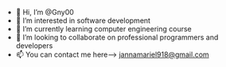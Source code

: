 - 👋 Hi, I’m @Gny00
- 👀 I’m interested in software development
- 🌱 I’m currently learning computer engineering course
- 💞️ I’m looking to collaborate on professional programmers and developers
- 📫 You can contact me here--> jannamariel918@gmail.com

<!---
Gny00/Gny00 is a ✨ special ✨ repository because its `README.md` (this file) appears on your GitHub profile.
You can click the Preview link to take a look at your changes.
--->
